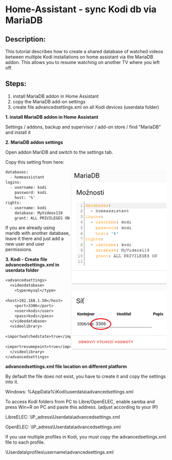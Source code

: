 # Home-Assistant - sync Kodi db via MariaDB

## Description:

This tutorial describes how to create a shared database of watched videos between multiple Kodi installations on home assistant via the MariaDB addon.
This allows you to resume watching on another TV where you left off.

## Steps:
1. install MariaDB addon in Home Assistant
2. copy the MariaDB add-on settings
3. create file advancedsettings.xml on all Kodi devices (userdata folder)

**1. install MariaDB addon in Home Assistant**

Settings / addons, backup and supervisor / add-on store / find "MariaDB" and install it

**2. MariaDB addon settings**

Open addon MariDB and switch to the settings tab.

Copy this setting from here:

<img align="right" src="https://github.com/peca2345/Home-Assistant---sync-Kodi-db-via-mariadb/blob/main/IMG/mariadb_settings.png?raw=true">

```
databases:
  - homeassistant
logins:
  - username: kodi
    password: kodi
    host: '%'
rights:
  - username: kodi
    database: MyVideos119
    grant: ALL PRIVILEGES ON
```

If you are already using maridb with another database, leave it there and just add a new user and user permissions.

**3. Kodi - Create file advancedsettings.xml in userdata folder**

```
<advancedsettings>
  <videodatabase>
    <type>mysql</type>
    <host>192.168.1.50</host>
    <port>3306</port>
    <user>kodi</user>
    <pass>kodi</pass>
  </videodatabase> 
  <videolibrary>
    <importwatchedstate>true</importwatchedstate>
    <importresumepoint>true</importresumepoint>
  </videolibrary>
</advancedsettings>
```

**advancedsettings.xml file location on different platform**

By default the file does not exist, you have to create it and copy the settings into it.

Windows: %AppData%\Kodi\userdata\advancedsettings.xml

To access Kodi folders from PC to Libre/OpenELEC, enable samba and press Win+R on PC and paste this address. (adjust according to your IP)

LibreELEC: \\IP_adress\Userdata\advancedsettings.xml

OpenELEC: \\IP_adress\\Userdata\advancedsettings.xml

If you use multiple profiles in Kodi, you must copy the advancedsettings.xml file to each profile.

\Userdata\profiles\username\advancedsettings.xml
